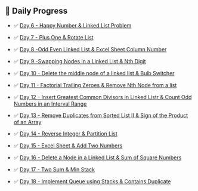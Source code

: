 ## 🧠 Daily Progress

- ✅ [Day 6 - Happy Number & Linked List Problem](./Day6)

- ✅ [Day 7 - Plus One & Rotate List](./Day7)

- ✅ [Day 8 -Odd Even Linked List & Excel Sheet Column Number](./Day8)

- ✅ [Day 9 -Swapping Nodes in a Linked List & Nth Digit](./Day9)

- ✅ [Day 10 - Delete the middle node of a linked list & Bulb Switcher](./Day10)

- ✅ [Day 11 - Factorial Trailing Zeroes & Remove Nth Node from a list](./Day11)

- ✅ [Day 12 - Insert Greatest Common Divisors in Linked Listr & Count Odd Numbers in an Interval Range](./Day12)

- ✅ [Day 13 - Remove Duplicates from Sorted List II & Sign of the Product of an Array](./Day13)

- ✅ [Day 14 - Reverse Integer & Partition List](./Day14)

- ✅ [Day 15 - Excel Sheet & Add Two Numbers](./Day15)

- ✅ [Day 16 - Delete a Node in a Linked List & Sum of Square Numbers](./Day16)

- ✅ [Day 17 - Two Sum & Min Stack](./Day17)

- ✅ [Day 18 -  Implement Queue using Stacks & Contains Duplicate](./Day18)
